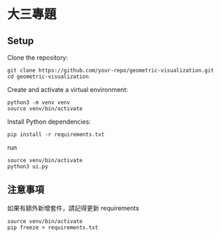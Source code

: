 # 大三專題 

## Setup

Clone the repository:
```
git clone https://github.com/your-repo/geometric-visualization.git
cd geometric-visualization
```
Create and activate a virtual environment:
```
python3 -m venv venv
source venv/bin/activate
```

Install Python dependencies:
```
pip install -r requirements.txt
```

run 
```
source venv/bin/activate
python3 ui.py 
```

## 注意事項 
如果有額外新增套件，請記得更新 requirements 
```
source venv/bin/activate
pip freeze > requirements.txt
```